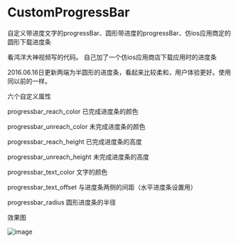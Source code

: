 # CustomProgressBar
自定义带进度文字的progressBar、圆形带进度的progressBar、仿ios应用商定的圆形下载进度条

看鸿洋大神视频写的代码。
自己加了一个仿ios应用商店下载应用时的进度条

2016.06.16日更新两端为半圆形的进度条，看起来比较柔和，用户体验更好。使用同以前的一样。

六个自定义属性

progressbar_reach_color 已完成进度条的颜色

progressbar_unreach_color 未完成进度条的颜色

progressbar_reach_height 已完成进度条的高度

progressbar_unreach_height 未完成进度条的高度

progressbar_text_color 文字的颜色

progressbar_text_offset 与进度条两侧的间距（水平进度条设置用）

progressbar_radius 圆形进度条的半径

效果图

![image](https://github.com/kjt666/CustomProgressBar/blob/master/GIF.gif ) 
